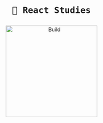 <h1 align="center">

`🎏 React Studies`

</h1>

<p align="center">

  <a href="https://bio.link/rayza" target="_blank" rel="noopener noreferrer">
    <img width="250" src="https://firebasestorage.googleapis.com/v0/b/resume-7d906.appspot.com/o/studo.png?alt=media&token=39b202d7-47aa-4a77-8eba-4abd9a1ceb18" alt="Build">
  </a>

</p>
